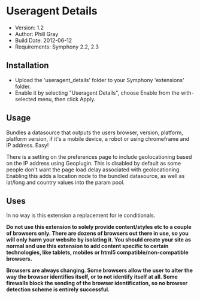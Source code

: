# Useragent Details

- Version: 1.2
- Author: Phill Gray
- Build Date: 2012-06-12
- Requirements: Symphony 2.2, 2.3

## Installation

- Upload the 'useragent_details' folder to your Symphony 'extensions' folder.
- Enable it by selecting "Useragent Details", choose Enable from the with-selected menu, then click Apply.

## Usage

Bundles a datasource that outputs the users browser, version, platform, platform version, if it's a mobile device, a robot or using chromeframe and IP address. Easy!

There is a setting on the preferences page to include geolocationing based on the IP address using Geoplugin. This is disabled by default as some people don't want the page load delay associated with geolocationing. Enabling this adds a location node to the bundled datasource, as well as lat/long and country values into the param pool.

## Uses

In no way is this extension a replacement for ie conditionals.

**Do not use this extension to solely provide content/styles etc to a couple of browsers only. There are dozens of browsers out there in use, so you will only harm your website by isolating it. You should create your site as normal and use this extension to add content specific to certain technologies, like tablets, mobiles or html5 compatible/non-compatible browsers.**

**Browsers are always changing. Some browsers allow the user to alter the way the browser identifies itself, or to not identify itself at all. Some firewalls block the sending of the browser identification, so no browser detection scheme is entirely successful.**